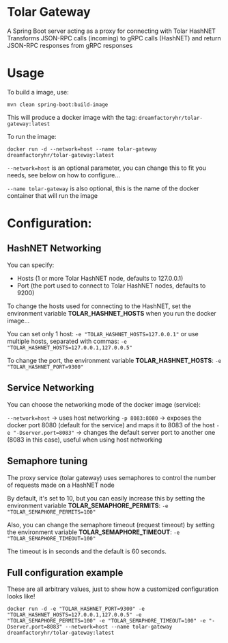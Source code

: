 # Tolar Gateway

A Spring Boot server acting as a proxy for connecting with Tolar HashNET
Transforms JSON-RPC calls (incoming) to gRPC calls (HashNET) and return JSON-RPC responses from gRPC responses

# Usage

To build a image, use:

```
mvn clean spring-boot:build-image
```

This will produce a docker image with the tag: `dreamfactoryhr/tolar-gateway:latest`

To run the image:

```
docker run -d --network=host --name tolar-gateway dreamfactoryhr/tolar-gateway:latest
```

`--network=host` is an optional parameter, you can change this to fit you needs, see below on how to configure...

`--name tolar-gateway` is also optional, this is the name of the docker container that will run the image

# Configuration:

## HashNET Networking

You can specify:
* Hosts (1 or more Tolar HashNET node, defaults to 127.0.0.1)
* Port (the port used to connect to Tolar HashNET nodes, defaults to 9200)

To change the hosts used for connecting to the HashNET, set the environment variable **TOLAR_HASHNET_HOSTS** when you run the docker image...

You can set only 1 host: 
` -e "TOLAR_HASHNET_HOSTS=127.0.0.1" `
or use multiple hosts, separated with commas:
` -e "TOLAR_HASHNET_HOSTS=127.0.0.1,127.0.0.5" `

To change the port, the environment variable **TOLAR_HASHNET_HOSTS**:
` -e "TOLAR_HASHNET_PORT=9300" `

## Service Networking

You can choose the networking mode of the docker image (service): 

`--network=host` -> uses host networking
`-p 8083:8080` -> exposes the docker port 8080 (default for the service) and maps it to 8083 of the host 
`-e "-Dserver.port=8083"` -> changes the default server port to another one (8083 in this case), useful when using host networking

## Semaphore tuning

The proxy service (tolar gateway) uses semaphores to control the number of requests made on a HashNET node

By default, it's set to 10, but you can easily increase this by setting the environment variable **TOLAR_SEMAPHORE_PERMITS**:
` -e "TOLAR_SEMAPHORE_PERMITS=100" `

Also, you can change the semaphore timeout (request timeout) by setting the environment variable **TOLAR_SEMAPHORE_TIMEOUT**:
` -e "TOLAR_SEMAPHORE_TIMEOUT=100" `

The timeout is in seconds and the default is 60 seconds.

## Full configuration example

These are all arbitrary values, just to show how a customized configuration looks like!

```
docker run -d -e "TOLAR_HASHNET_PORT=9300" -e "TOLAR_HASHNET_HOSTS=127.0.0.1,127.0.0.5" -e "TOLAR_SEMAPHORE_PERMITS=100" -e "TOLAR_SEMAPHORE_TIMEOUT=100" -e "-Dserver.port=8083" --network=host --name tolar-gateway dreamfactoryhr/tolar-gateway:latest
```